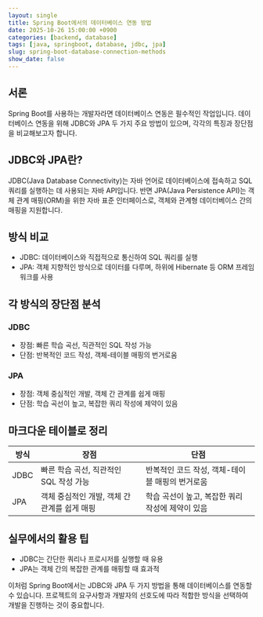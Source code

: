 ```yaml
---
layout: single
title: Spring Boot에서의 데이터베이스 연동 방법
date: 2025-10-26 15:00:00 +0900
categories: [backend, database]
tags: [java, springboot, database, jdbc, jpa]
slug: spring-boot-database-connection-methods
show_date: false
---
```


## 서론
Spring Boot를 사용하는 개발자라면 데이터베이스 연동은 필수적인 작업입니다. 데이터베이스 연동을 위해 JDBC와 JPA 두 가지 주요 방법이 있으며, 각각의 특징과 장단점을 비교해보고자 합니다.

## JDBC와 JPA란?
JDBC(Java Database Connectivity)는 자바 언어로 데이터베이스에 접속하고 SQL 쿼리를 실행하는 데 사용되는 자바 API입니다. 반면 JPA(Java Persistence API)는 객체 관계 매핑(ORM)을 위한 자바 표준 인터페이스로, 객체와 관계형 데이터베이스 간의 매핑을 지원합니다.

## 방식 비교
- JDBC: 데이터베이스와 직접적으로 통신하여 SQL 쿼리를 실행
- JPA: 객체 지향적인 방식으로 데이터를 다루며, 하위에 Hibernate 등 ORM 프레임워크를 사용

## 각 방식의 장단점 분석
### JDBC
- 장점: 빠른 학습 곡선, 직관적인 SQL 작성 가능
- 단점: 반복적인 코드 작성, 객체-테이블 매핑의 번거로움

### JPA
- 장점: 객체 중심적인 개발, 객체 간 관계를 쉽게 매핑
- 단점: 학습 곡선이 높고, 복잡한 쿼리 작성에 제약이 있음

## 마크다운 테이블로 정리
| 방식 | 장점 | 단점 |
|---|---|---|
| JDBC | 빠른 학습 곡선, 직관적인 SQL 작성 가능 | 반복적인 코드 작성, 객체-테이블 매핑의 번거로움 |
| JPA | 객체 중심적인 개발, 객체 간 관계를 쉽게 매핑 | 학습 곡선이 높고, 복잡한 쿼리 작성에 제약이 있음 |

## 실무에서의 활용 팁
- JDBC는 간단한 쿼리나 프로시저를 실행할 때 유용
- JPA는 객체 간의 복잡한 관계를 매핑할 때 효과적

이처럼 Spring Boot에서는 JDBC와 JPA 두 가지 방법을 통해 데이터베이스를 연동할 수 있습니다. 프로젝트의 요구사항과 개발자의 선호도에 따라 적합한 방식을 선택하여 개발을 진행하는 것이 중요합니다.